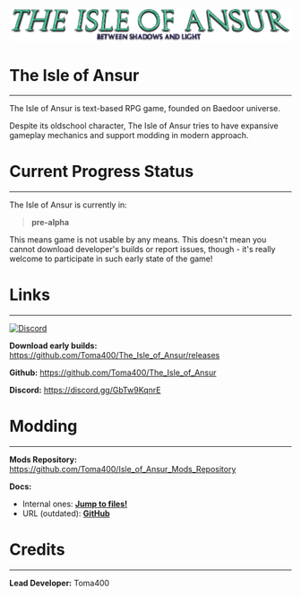 ![3YNAR1d_20x](core/assets/visuals/logo.png)

# The Isle of Ansur

---

The Isle of Ansur is text-based RPG game, founded on Baedoor universe.

Despite its oldschool character, The Isle of Ansur tries to have expansive gameplay 
mechanics and support modding in modern approach.

# Current Progress Status

---

The Isle of Ansur is currently in:

> **pre-alpha** 

This means game is not usable by any means. This doesn't mean you cannot download
developer's builds or report issues, though - it's really welcome to participate in
such early state of the game!

# Links

---

[![Discord](https://img.shields.io/badge/Discord-Join%20our%20server!-7289da.svg?longCache=true&style=for-the-badge)](https://discord.gg/GbTw9KqnrE)

**Download early builds:** https://github.com/Toma400/The_Isle_of_Ansur/releases

**Github:** https://github.com/Toma400/The_Isle_of_Ansur

**Discord:** https://discord.gg/GbTw9KqnrE

# Modding

---

**Mods Repository:** https://github.com/Toma400/Isle_of_Ansur_Mods_Repository

**Docs:**
- Internal ones: [**Jump to files!**](docs/introduction.md)
- URL (outdated): [**GitHub**](https://github.com/Toma400/The_Isle_of_Ansur/wiki/Main-Mod-Types)

# Credits

---

**Lead Developer:** Toma400